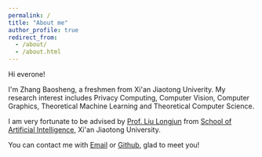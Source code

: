 ```yaml
---
permalink: /
title: "About me"
author_profile: true
redirect_from: 
  - /about/
  - /about.html
---
```


Hi everone!

I'm Zhang Baosheng, a freshmen from Xi'an Jiaotong Univerity. My research interest includes Privacy Computing, Computer Vision, Computer Graphics, Theoretical Machine Learning and Theoretical Computer Science.

I am very fortunate to be advised by [Prof. Liu Longjun](https://gr.xjtu.edu.cn/en/web/liulongjun) from [School of Artificial Intelligence](http://www.aiar.xjtu.edu.cn/), Xi'an Jiaotong University. 

You can contact me with [Email](2831532315@stu.xjtu.edu.cn) or [Github](https://github.com/Bosun), glad to meet you!
